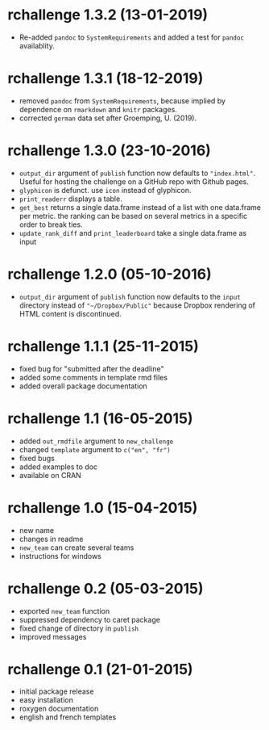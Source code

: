 # rchallenge 1.3.2 (13-01-2019)
- Re-added `pandoc` to `SystemRequirements` and added a test for `pandoc` availablity.

# rchallenge 1.3.1 (18-12-2019)
- removed `pandoc` from `SystemRequirements`, because implied by dependence on `rmarkdown` and `knitr` packages.
- corrected `german` data set after Groemping, U. (2019).

# rchallenge 1.3.0 (23-10-2016)
- `output_dir` argument of `publish` function now defaults to `"index.html"`. Useful for hosting the challenge on a GitHub repo with Github pages.
- `glyphicon` is defunct. use `icon` instead of glyphicon.
- `print_readerr` displays a table.
- `get_best` returns a single data.frame instead of a list with one data.frame per metric. the ranking can be based on several metrics in a specific order to break ties.
- `update_rank_diff` and `print_leaderboard` take a single data.frame as input

# rchallenge 1.2.0 (05-10-2016)
- `output_dir` argument of `publish` function now defaults to the `input` directory instead of `"~/Dropbox/Public"` because Dropbox rendering of HTML content is discontinued.

# rchallenge 1.1.1 (25-11-2015)
- fixed bug for "submitted after the deadline"
- added some comments in template rmd files
- added overall package documentation

# rchallenge 1.1 (16-05-2015)
- added `out_rmdfile` argument to `new_challenge`
- changed `template` argument to `c("en", "fr")`
- fixed bugs
- added examples to doc
- available on CRAN

# rchallenge 1.0 (15-04-2015)
- new name
- changes in readme
- `new_team` can create several teams
- instructions for windows

# rchallenge 0.2 (05-03-2015)
- exported `new_team` function
- suppressed dependency to caret package
- fixed change of directory in `publish`
- improved messages

# rchallenge 0.1 (21-01-2015)
- initial package release
- easy installation
- roxygen documentation
- english and french templates
